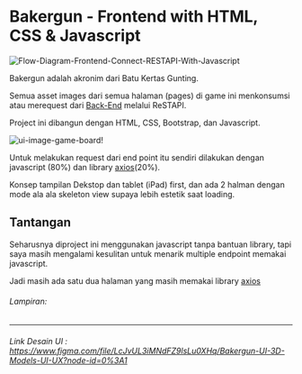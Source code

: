 # Bakergun - Frontend with HTML, CSS & Javascript

![Flow-Diagram-Frontend-Connect-RESTAPI-With-Javascript](https://res.cloudinary.com/dsv9w1ey3/image/upload/v1600701363/github-images/flow-diagram-frontend-connect-restapi-with-js_y89pgw.png)

Bakergun adalah akronim dari Batu Kertas Gunting.

Semua asset images dari semua halaman (pages) di game ini menkonsumsi atau merequest dari [Back-End](https://github.com/sanengineer/bakergun-backend) melalui ReSTAPI.

Project ini dibangun dengan HTML, CSS, Bootstrap, dan Javascript.

![ui-image-game-board!](https://res.cloudinary.com/dsv9w1ey3/image/upload/v1600701361/github-images/bakergun-ui-design_seshio.gif)

Untuk melakukan request dari end point itu sendiri dilakukan dengan javascript (80%) dan library [axios](https://github.com/axios)(20%).

Konsep tampilan Dekstop dan tablet (iPad) first, dan ada 2 halman dengan mode ala ala skeleton view supaya lebih estetik saat loading.

## Tantangan

Seharusnya diproject ini menggunakan javascript tanpa bantuan library, tapi saya masih mengalami kesulitan untuk menarik multiple endpoint memakai javascript.

Jadi masih ada satu dua halaman yang masih memakai library [axios](https://github.com/axios)

###### Lampiran:

---

###### Link Desain UI : https://www.figma.com/file/LcJvUL3iMNdFZ9lsLu0XHq/Bakergun-UI-3D-Models-UI-UX?node-id=0%3A1
